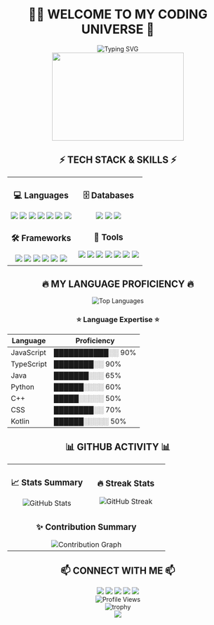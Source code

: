 # <div align="center">👨‍💻 WELCOME TO MY CODING UNIVERSE 🚀</div>

<div align="center">
  <img src="https://readme-typing-svg.herokuapp.com?font=Fira+Code&pause=1000&color=F73283&center=true&vCenter=true&width=435&lines=Fullstack+Developer;Code+Craftsman;Tech+Enthusiast;Problem+Solver" alt="Typing SVG" />
</div>

<div align="center">
  <img src="https://media.giphy.com/media/hS42TuYYnANLFR9IRQ/giphy.gif" width="300" height="200"/>
</div>

## <div align="center">⚡ TECH STACK & SKILLS ⚡</div>

<table align="center">
  <tr>
    <td valign="top" width="50%">
      <h3 align="center">💻 Languages</h3>
      <div align="center">
        <img src="https://img.shields.io/badge/kotlin-%237F52FF.svg?style=for-the-badge&logo=kotlin&logoColor=white" />
        <img src="https://img.shields.io/badge/java-%23ED8B00.svg?style=for-the-badge&logo=openjdk&logoColor=white" />
        <img src="https://img.shields.io/badge/javascript-%23F7DF1E.svg?style=for-the-badge&logo=javascript&logoColor=black" />
        <img src="https://img.shields.io/badge/typescript-%233178C6.svg?style=for-the-badge&logo=typescript&logoColor=white" />
        <img src="https://img.shields.io/badge/c++-%2300599C.svg?style=for-the-badge&logo=c%2B%2B&logoColor=white" />
        <img src="https://img.shields.io/badge/css-%231572B6.svg?style=for-the-badge&logo=css3&logoColor=white" />
        <img src="https://img.shields.io/badge/python-%233776AB.svg?style=for-the-badge&logo=python&logoColor=white" />
      </div>
      <h3 align="center">🛠️ Frameworks</h3>
      <div align="center">
        <img src="https://img.shields.io/badge/next.js-%23000000.svg?style=for-the-badge&logo=next.js&logoColor=white" />
        <img src="https://img.shields.io/badge/nestjs-%23E0234E.svg?style=for-the-badge&logo=nestjs&logoColor=white" />
        <img src="https://img.shields.io/badge/react-%2361DAFB.svg?style=for-the-badge&logo=react&logoColor=black" />
        <img src="https://img.shields.io/badge/angular-%23DD0031.svg?style=for-the-badge&logo=angular&logoColor=white" />
        <img src="https://img.shields.io/badge/spring%20boot-%236DB33F.svg?style=for-the-badge&logo=spring-boot&logoColor=white" />
        <img src="https://img.shields.io/badge/.NET-%235C2D91.svg?style=for-the-badge&logo=.net&logoColor=white" />
      </div>
    </td>
    <td valign="top" width="50%">
      <h3 align="center">🗄️ Databases</h3>
      <div align="center">
        <img src="https://img.shields.io/badge/mysql-%234479A1.svg?style=for-the-badge&logo=mysql&logoColor=white" />
        <img src="https://img.shields.io/badge/postgresql-%23336791.svg?style=for-the-badge&logo=postgresql&logoColor=white" />
        <img src="https://img.shields.io/badge/firebase-%23039BE5.svg?style=for-the-badge&logo=firebase&logoColor=white" />
      </div>
      <h3 align="center">🧰 Tools</h3>
      <div align="center">
        <img src="https://img.shields.io/badge/vs%20code-%23007ACC.svg?style=for-the-badge&logo=visual-studio-code&logoColor=white" />
        <img src="https://img.shields.io/badge/intellij%20idea-%23000000.svg?style=for-the-badge&logo=intellij-idea&logoColor=white" />
        <img src="https://img.shields.io/badge/github-%23181717.svg?style=for-the-badge&logo=github&logoColor=white" />
        <img src="https://img.shields.io/badge/gitlab-%23FC6D26.svg?style=for-the-badge&logo=gitlab&logoColor=white" />
        <img src="https://img.shields.io/badge/postman-%23FF6C37.svg?style=for-the-badge&logo=postman&logoColor=white" />
        <img src="https://img.shields.io/badge/dbeaver-%23382923.svg?style=for-the-badge&logo=dbeaver&logoColor=white" />
        <img src="https://img.shields.io/badge/visual%20studio-%235C2D91.svg?style=for-the-badge&logo=visual-studio&logoColor=white" />
      </div>
    </td>
  </tr>
</table>

## <div align="center">🔥 MY LANGUAGE PROFICIENCY 🔥</div>

<div align="center">
  <img src="https://github-readme-stats.vercel.app/api/top-langs/?username=chirotAunkitti&theme=radical&layout=compact" alt="Top Languages" />
</div>

<div align="center">
  
  ### ⭐ Language Expertise ⭐
  
  | Language | Proficiency |
  |----------|-------------|
  | JavaScript | ███████████░░ 90% |
  | TypeScript | ████████░░ 90% |
  |  Java | ███████░░░ 65% |
  | Python | ██████░░░░ 60% |
  | C++ | █████░░░░░ 50% |
  | CSS | ████████░░ 70% |
  | Kotlin | ██████░░░░░ 50% |
  
</div>

## <div align="center">📊 GITHUB ACTIVITY 📊</div>

<div align="center">
  <table>
    <tr>
      <td width="50%" align="center">
        <h3>📈 Stats Summary</h3>
        <img src="https://github-readme-stats.vercel.app/api?username=chirotAunkitti&show_icons=true&theme=radical" alt="GitHub Stats" />
      </td>
      <td width="50%" align="center">
        <h3>🔥 Streak Stats</h3>
        <img src="https://github-readme-streak-stats.herokuapp.com/?user=chirotAunkitti&theme=radical&border=7F3FBF&background=0D1117" alt="GitHub Streak" />
      </td>
    </tr>
    <tr>
      <td colspan="2" align="center">
        <h3>✨ Contribution Summary</h3>
        <img src="https://github-profile-summary-cards.vercel.app/api/cards/profile-details?username=chirotAunkitti&theme=radical" alt="Contribution Graph" />
      </td>
    </tr>
  </table>
</div>

## <div align="center">📫 CONNECT WITH ME 📫</div>

<div align="center">
  <a href="mailto:chirot230346@gmail.com"><img src="https://img.shields.io/badge/-Email-D14836?style=for-the-badge&logo=gmail&logoColor=white" /></a>
  <a href="https://www.facebook.com/yourprofile"><img src="https://img.shields.io/badge/-Facebook-1877F2?style=for-the-badge&logo=facebook&logoColor=white" /></a>
  <a href="https://www.instagram.com/yourprofile"><img src="https://img.shields.io/badge/-Instagram-E4405F?style=for-the-badge&logo=instagram&logoColor=white" /></a>
  <a href="https://t.me/yourtelegram"><img src="https://img.shields.io/badge/-Telegram-26A5E4?style=for-the-badge&logo=telegram&logoColor=white" /></a>
  <a href="https://discord.com/users/yourdiscord"><img src="https://img.shields.io/badge/-Discord-5865F2?style=for-the-badge&logo=discord&logoColor=white" /></a>
</div>

<div align="center">
  <img src="https://komarev.com/ghpvc/?username=chirotAunkitti&style=for-the-badge&color=blueviolet" alt="Profile Views" />
</div>

<div align="center">
  <img src="https://github-profile-trophy.vercel.app/?username=chirotAunkitti&theme=radical&row=1&column=6&margin-w=15&margin-h=15" alt="trophy" />
</div>

<div align="center">
  <img src="https://capsule-render.vercel.app/api?type=waving&color=gradient&height=100&section=footer" />
</div>
